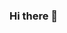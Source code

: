 ### Hi there 👋

<!--
**AndrzejTracz4/AndrzejTracz4** is a ✨ _special_ ✨ repository because its `README.md` (this file) appears on your GitHub profile.

Here are some ideas to get you started:

- 🔭 I’m currently working on something cool(hehe)😎
- 🌱 I’m currently learning Java
- 👯 I’m looking to collaborate on ...
- 🤔 I’m looking for help with ...
- 💬 Ask me about ...
- 📫 How to reach me: andrzej.tracz440@wp.pl
- 😄 Pronouns: ...
- ⚡ Fun fact: ...
-->
